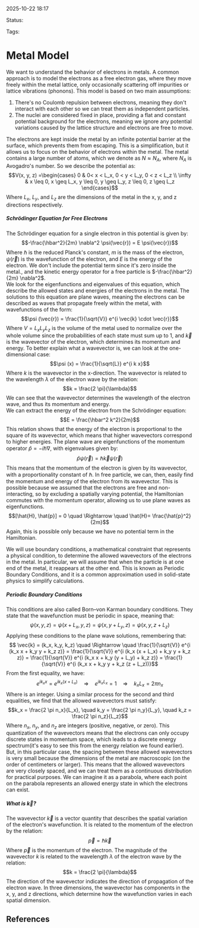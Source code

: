 
2025-10-22 18:17

Status: 

Tags:

# Metal Model
We want to understand the behavior of electrons in metals. A common approach is to model the electrons as a free electron gas, where they move freely within the metal lattice, only occasionally scattering off impurities or lattice vibrations (phonons). 
This model is based on two main assumptions:
1. There's no Coulomb repulsion between electrons, meaning they don't interact with each other so we can treat them as independent particles.
2. The nuclei are considered fixed in place, providing a flat and constant potential background for the electrons, meaning we ignore any potential variations caused by the lattice structure and electrons are free to move.

The electrons are kept inside the metal by an infinite potential barrier at the surface, which prevents them from escaping. This is a simplification, but it allows us to focus on the behavior of electrons within the metal. 
The metal contains a large number of atoms, which we denote as $N \approx N_A$, where $N_A$ is Avogadro's number. 
So we describe the potential as:
$$V(x, y, z) =\begin{cases} 0 & 0< x < L_x, 0 < y < L_y, 0 < z < L_z \\ \infty & x \leq 0, x \geq L_x, y \leq 0, y \geq L_y, z \leq 0, z \geq L_z \end{cases}$$
Where $L_x$, $L_y$, and $L_z$ are the dimensions of the metal in the x, y, and z directions respectively.
##### Schrödinger Equation for Free Electrons
The Schrödinger equation for a single electron in this potential is given by:
$$-\frac{\hbar^2}{2m} \nabla^2 \psi(\vec{r}) = E \psi(\vec{r})$$
Where $\hbar$ is the reduced Planck's constant, $m$ is the mass of the electron, $\psi(\vec{r})$ is the wavefunction of the electron, and $E$ is the energy of the electron. We don't include the potential term since it's zero inside the metal., and the kinetic energy operator for a free particle is $-\frac{\hbar^2}{2m} \nabla^2$.  
We look for the eigenfunctions and eigenvalues of this equation, which describe the allowed states and energies of the electrons in the metal.
The solutions to this equation are plane waves, meaning the electrons can be described as waves that propagate freely within the metal, with wavefunctions of the form:
$$\psi (\vec{r}) = \frac{1}{\sqrt{V}} e^{i \vec{k} \cdot \vec{r}}$$ Where $V = L_x L_y L_z$ is the volume of the metal used to normalize over the whole volume since the probabilities of each state must sum up to 1, and $\vec{k}$ is the wavevector of the electron, which determines its momentum and energy. To better explain what a wavevector is, we can look at the one-dimensional case:
$$\psi (x) = \frac{1}{\sqrt{L}} e^{i k x}$$
Where $k$ is the wavevector in the x-direction. The wavevector is related to the wavelength $\lambda$ of the electron wave by the relation:
$$k = \frac{2 \pi}{\lambda}$$
We can see that the wavevector determines the wavelength of the electron wave, and thus its momentum and energy.  
We can extract the energy of the electron from the Schrödinger equation:
$$E = \frac{\hbar^2 k^2}{2m}$$This relation shows that the energy of the electron is proportional to the square of its wavevector, which means that higher wavevectors correspond to higher energies. 
The plane wave are eigenfunctions of the momentum operator $\hat{p} = -i \hbar \nabla$, with eigenvalues given by:
$$\hat{p} \psi (\vec{r}) = \hbar \vec{k} \psi (\vec{r})$$
This means that the momentum of the electron is given by its wavevector, with a proportionality constant of $\hbar$. 
In free particle, we can, then, easily find the momentum and energy of the electron from its wavevector. This is possible because we assumed that the electrons are free and non-interacting, so by excluding a spatially varying potential, the Hamiltonian commutes with the momentum operator, allowing us to use plane waves as eigenfunctions.
$$[\hat{H}, \hat{p}] = 0 \quad \Rightarrow \quad \hat{H}= \frac{\hat{p}^2}{2m}$$
Again, this is possible only because we have no potential term in the Hamiltonian.

We will use boundary conditions, a mathematical constraint that represents a physical condition, to determine the allowed wavevectors of the electrons in the metal. In particular, we will assume that when the particle is at one end of the metal, it reappears at the other end. This is known as Periodic Boundary Conditions, and it is a common approximation used in solid-state physics to simplify calculations.
##### Periodic Boundary Conditions
This conditions are also called Born–von Karman boundary conditions. They state that the wavefunction must be periodic in space, meaning that:
$$\psi (x, y, z) = \psi (x + L_x, y, z) = \psi (x, y + L_y, z) = \psi (x, y, z + L_z)$$
Applying these conditions to the plane wave solutions, remembering that:
$$ \vec{k} = (k_x, k_y, k_z) \quad \Rightarrow \quad \frac{1}{\sqrt{V}} e^{i (k_x x + k_y y + k_z z)} = \frac{1}{\sqrt{V}} e^{i (k_x (x + L_x) + k_y y + k_z z)} = \frac{1}{\sqrt{V}} e^{i (k_x x + k_y (y + L_y) + k_z z)} = \frac{1}{\sqrt{V}} e^{i (k_x x + k_y y + k_z (z + L_z))}$$
From the first equality, we have:
$$e^{i k_x x} = e^{i k_x (x + L_x)} \quad \Rightarrow \quad e^{i k_x L_x} = 1 \quad \Rightarrow \quad k_x L_x = 2 \pi n_x$$
Where  is an integer. Using a similar process for the second and third equalities, we find that the allowed wavevectors must satisfy:
$$k_x = \frac{2 \pi n_x}{L_x}, \quad k_y = \frac{2 \pi n_y}{L_y}, \quad k_z = \frac{2 \pi n_z}{L_z}$$
Where $n_x$, $n_y$, and $n_z$ are integers (positive, negative, or zero). This quantization of the wavevectors means that the electrons can only occupy discrete states in momentum space, which leads to a discrete energy spectrum(it's easy to see this from the energy relation we found earlier). 
But, in this particular case, the spacing between these allowed wavevectors is very small because the dimensions of the metal are macroscopic (on the order of centimeters or larger). This means that the allowed wavevectors are very closely spaced, and we can treat them as a continuous distribution for practical purposes.
We can imagine it as a parabola, where each point on the parabola represents an allowed energy state in which the electrons can exist.
##### What is $\vec{k}$?
The wavevector $\vec{k}$ is a vector quantity that describes the spatial variation of the electron's wavefunction. It is related to the momentum of the electron by the relation:
$$\vec{p} = \hbar \vec{k}$$
Where $\vec{p}$ is the momentum of the electron. The magnitude of the wavevector $k$ is related to the wavelength $\lambda$ of the electron wave by the relation:
$$k = \frac{2 \pi}{\lambda}$$
The direction of the wavevector indicates the direction of propagation of the electron wave. In three dimensions, the wavevector has components in the x, y, and z directions, which determine how the wavefunction varies in each spatial dimension.




## References
